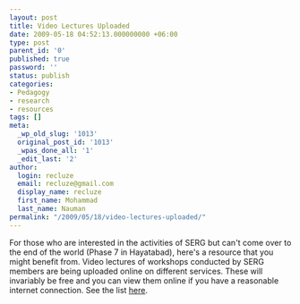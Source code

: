 ```yaml
---
layout: post
title: Video Lectures Uploaded
date: 2009-05-18 04:52:13.000000000 +06:00
type: post
parent_id: '0'
published: true
password: ''
status: publish
categories:
- Pedagogy
- research
- resources
tags: []
meta:
  _wp_old_slug: '1013'
  original_post_id: '1013'
  _wpas_done_all: '1'
  _edit_last: '2'
author:
  login: recluze
  email: recluze@gmail.com
  display_name: recluze
  first_name: Mohammad
  last_name: Nauman
permalink: "/2009/05/18/video-lectures-uploaded/"
---
```

For those who are interested in the activities of SERG but can't come over to the end of the world (Phase 7 in Hayatabad), here's a resource that you might benefit from. Video lectures of workshops conducted by SERG members are being uploaded online on different services. These will invariably be free and you can view them online if you have a reasonable internet connection. See the list [here](http://recluze.wordpress.com/for-students/video-lectures/).

